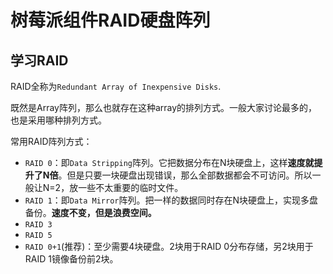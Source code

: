 # 树莓派组件RAID硬盘阵列

## 学习RAID

RAID全称为`Redundant Array of Inexpensive Disks`.

既然是Array阵列，那么也就存在这种array的排列方式。一般大家讨论最多的，也是采用哪种排列方式。

常用RAID阵列方式：
- `RAID 0`：即`Data Stripping`阵列。它把数据分布在N块硬盘上，这样**速度就提升了N倍**。但是只要一块硬盘出现错误，那么全部数据都会不可访问。所以一般让N=2，放一些不太重要的临时文件。
- `RAID 1`：即`Data Mirror`阵列。把一样的数据同时存在N块硬盘上，实现多盘备份。**速度不变，但是浪费空间。**
- `RAID 3`
- `RAID 5`
- `RAID 0+1`(推荐)：至少需要4块硬盘。2块用于RAID 0分布存储，另2块用于RAID 1镜像备份前2块。
